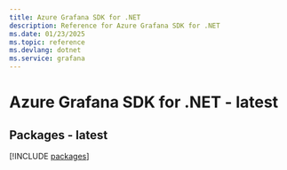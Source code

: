 ```yaml
---
title: Azure Grafana SDK for .NET
description: Reference for Azure Grafana SDK for .NET
ms.date: 01/23/2025
ms.topic: reference
ms.devlang: dotnet
ms.service: grafana
---
```

# Azure Grafana SDK for .NET - latest
## Packages - latest
[!INCLUDE [packages](grafana-index.md)]